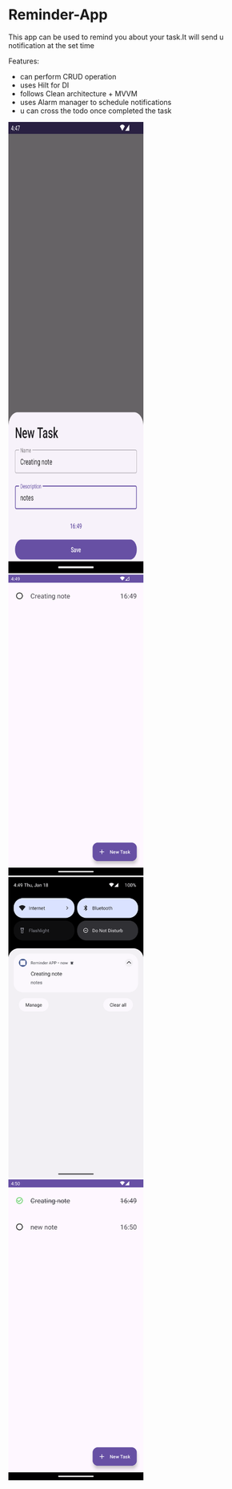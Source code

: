 # Reminder-App
This app can be used to remind you about your task.It will send u notification at the set time <br>

Features:<br>
- can perform CRUD operation
- uses Hilt for DI
- follows Clean architecture + MVVM
- uses Alarm manager to schedule notifications
- u can cross the todo once completed the task

<img src="https://github.com/shalenMathew/Reminder-App/blob/master/gallery/1.png" alt="Splash_Screen" width="270" height="900">
<img src="https://github.com/shalenMathew/Reminder-App/blob/master/gallery/2.png" alt="Splash_Screen" width="270" height="600">
<img src="https://github.com/shalenMathew/Reminder-App/blob/master/gallery/3.png" alt="Splash_Screen" width="270" height="600">
<img src="https://github.com/shalenMathew/Reminder-App/blob/master/gallery/4.png" alt="Splash_Screen" width="270" height="600">


